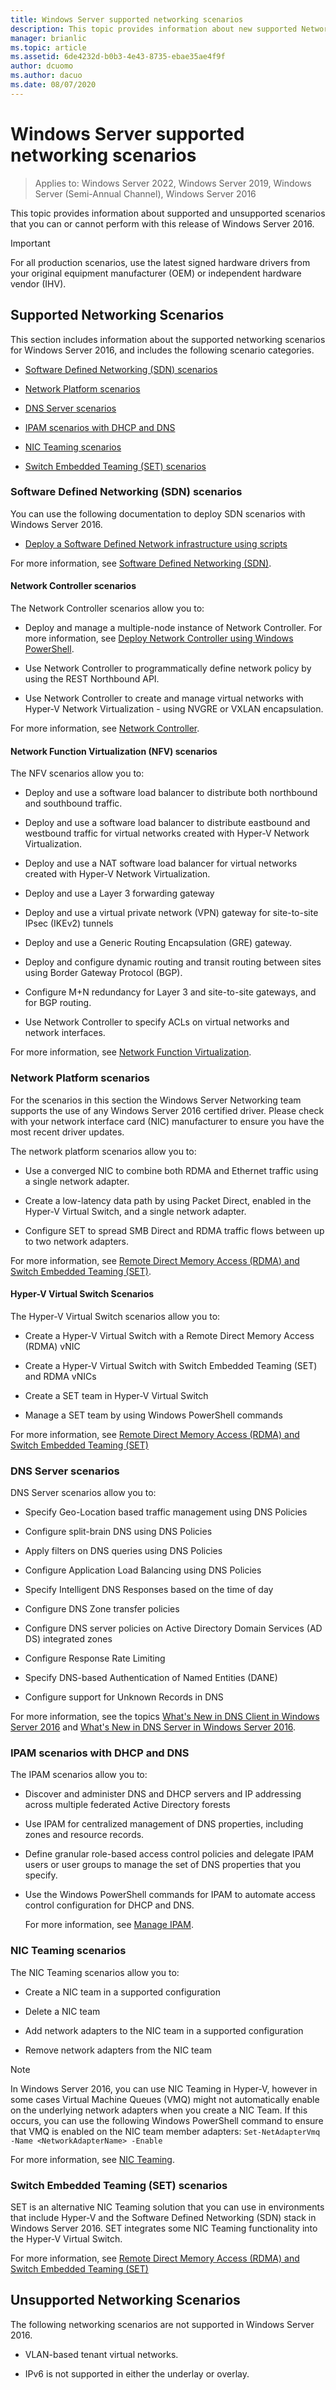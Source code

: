 ```yaml
---
title: Windows Server supported networking scenarios
description: This topic provides information about new supported Networking scenarios in Windows Server 2016 and later
manager: brianlic
ms.topic: article
ms.assetid: 6de4232d-b0b3-4e43-8735-ebae35ae4f9f
author: dcuomo
ms.author: dacuo
ms.date: 08/07/2020
---
```

# Windows Server supported networking scenarios

>Applies to: Windows Server 2022, Windows Server 2019, Windows Server \(Semi-Annual Channel\), Windows Server 2016

This topic provides information about supported and unsupported scenarios that you can or cannot perform with this release of Windows Server 2016.
>[!IMPORTANT]
>For all production scenarios, use the latest signed hardware drivers from your original equipment manufacturer \(OEM\) or independent hardware vendor \(IHV\).

## <a name="bkmk_supp"></a>Supported Networking Scenarios

This section includes information about the supported networking scenarios for Windows Server 2016, and includes the following scenario categories.

-   [Software Defined Networking (SDN) scenarios](#bkmk_sdn)

-   [Network Platform scenarios](#bkmk_netp)

-   [DNS Server scenarios](#bkmk_dns)

-   [IPAM scenarios with DHCP and DNS](#bkmk_ipam)

-   [NIC Teaming scenarios](#bkmk_nicteam)

- [Switch Embedded Teaming \(SET\) scenarios](#bkmk_set)

### <a name="bkmk_sdn"></a>Software Defined Networking (SDN) scenarios

You can use the following documentation to deploy SDN scenarios with Windows Server 2016.


-   [Deploy a Software Defined Network infrastructure using scripts](sdn/deploy/Deploy-a-Software-Defined-Network-infrastructure-using-scripts.md)

For more information, see [Software Defined Networking &#40;SDN&#41;](/azure-stack/hci/concepts/software-defined-networking).

#### <a name="bkmk_netc"></a>Network Controller scenarios

The Network Controller scenarios allow you to:

-   Deploy and manage a multiple-node instance of Network Controller. For more information, see [Deploy Network Controller using Windows PowerShell](sdn/deploy/Deploy-Network-Controller-using-Windows-PowerShell.md).

-   Use Network Controller to programmatically define network policy by using the REST Northbound API.

-   Use Network Controller to create and manage virtual networks with Hyper-V Network Virtualization - using NVGRE or VXLAN encapsulation.

For more information, see [Network Controller](/azure-stack/hci/concepts/network-controller-overview).

#### <a name="bkmk_netf"></a>Network Function Virtualization (NFV) scenarios
The NFV scenarios allow you to:

-   Deploy and use a software load balancer to distribute both northbound and southbound traffic.

-   Deploy and use a software load balancer to distribute eastbound and westbound traffic for virtual networks created with Hyper-V Network Virtualization.

-   Deploy and use a NAT software load balancer for virtual networks created with Hyper-V Network Virtualization.

-   Deploy and use a Layer 3 forwarding gateway

-   Deploy and use a virtual private network (VPN) gateway for site-to-site IPsec (IKEv2) tunnels

-   Deploy and use a Generic Routing Encapsulation (GRE) gateway.

-   Deploy and configure dynamic routing and transit routing between sites using Border Gateway Protocol (BGP).

-   Configure M+N redundancy for Layer 3 and site-to-site gateways, and for BGP routing.

-   Use Network Controller to specify ACLs on virtual networks and network interfaces.

For more information, see [Network Function Virtualization](sdn/technologies/network-function-virtualization/Network-Function-Virtualization.md).

### <a name="bkmk_netp"></a>Network Platform scenarios

For the scenarios in this section the Windows Server Networking team supports the use of any Windows Server 2016 certified driver. Please check with your network interface card \(NIC\) manufacturer to ensure you have the most recent driver updates.

The network platform scenarios allow you to:

-   Use a converged NIC to combine both RDMA and Ethernet traffic using a single network adapter.

-   Create a low-latency data path by using Packet Direct, enabled in the Hyper-V Virtual Switch, and a single network adapter.

-   Configure SET to spread SMB Direct and RDMA traffic flows between up to two network adapters.

For more information, see [Remote Direct Memory Access &#40;RDMA&#41; and Switch Embedded Teaming &#40;SET&#41;](/azure-stack/hci/concepts/host-network-requirements).

#### <a name="bkmk_switch"></a>Hyper-V Virtual Switch Scenarios

The Hyper-V Virtual Switch scenarios allow you to:

-   Create a Hyper-V Virtual Switch with a Remote Direct Memory Access (RDMA) vNIC

-   Create a Hyper-V Virtual Switch with Switch Embedded Teaming (SET) and RDMA vNICs

-   Create a SET team in Hyper-V Virtual Switch

-   Manage a SET team by using Windows PowerShell commands

For more information, see [Remote Direct Memory Access &#40;RDMA&#41; and Switch Embedded Teaming &#40;SET&#41;](/azure-stack/hci/concepts/host-network-requirements)

### <a name="bkmk_dns"></a>DNS Server scenarios

DNS Server scenarios allow you to:

-   Specify Geo-Location based traffic management using DNS Policies

-   Configure split-brain DNS using DNS Policies

-   Apply filters on DNS queries  using DNS Policies

-   Configure Application Load Balancing using DNS Policies

-   Specify Intelligent DNS Responses based on the time of day

-   Configure DNS Zone transfer policies

-   Configure DNS server policies on Active Directory Domain Services (AD DS) integrated zones

-   Configure Response Rate Limiting

-   Specify DNS-based Authentication of Named Entities (DANE)

-   Configure support for Unknown Records in DNS

For more information, see the topics [What's New in DNS Client in Windows Server 2016](dns/What-s-New-in-DNS-Client.md) and [What's New in DNS Server in Windows Server 2016](dns/What-s-New-in-DNS-Server.md).

### <a name="bkmk_ipam"></a>IPAM scenarios with DHCP and DNS

The IPAM scenarios allow you to:

-   Discover and administer DNS and DHCP servers and IP addressing across multiple federated Active Directory forests

-   Use IPAM for centralized management of DNS properties, including zones and resource records.

-   Define granular role-based access control policies and delegate IPAM users or user groups to manage the set of DNS properties that you specify.

-   Use the Windows PowerShell commands for IPAM to automate access control configuration for DHCP and DNS.

    For more information, see [Manage IPAM](technologies/ipam/Manage-IPAM.md).

### <a name="bkmk_nicteam"></a>NIC Teaming scenarios

The NIC Teaming scenarios allow you to:

-   Create a NIC team in a supported configuration

-   Delete a NIC team

-   Add network adapters to the NIC team in a supported configuration

-   Remove network adapters from the NIC team

> [!NOTE]
> In Windows Server 2016, you can use NIC Teaming in Hyper-V, however in some cases Virtual Machine Queues (VMQ) might not automatically enable on the underlying network adapters when you create a NIC Team. If this occurs, you can use the following Windows PowerShell command to ensure that VMQ is enabled on the NIC team member adapters: `Set-NetAdapterVmq -Name <NetworkAdapterName> -Enable`

For more information, see [NIC Teaming](technologies/nic-teaming/NIC-Teaming.md).

### <a name="bkmk_set"></a>Switch Embedded Teaming \(SET\) scenarios

SET is an alternative NIC Teaming solution that you can use in environments that include Hyper-V and the Software Defined Networking (SDN) stack in Windows Server 2016. SET integrates some NIC Teaming functionality into the Hyper-V Virtual Switch.

For more information, see [Remote Direct Memory Access (RDMA) and Switch Embedded Teaming (SET)](/azure-stack/hci/concepts/host-network-requirements)



## <a name="bkmk_unsupp"></a>Unsupported Networking Scenarios
The following networking scenarios are not supported in Windows Server 2016.

-   VLAN-based tenant virtual networks.

-   IPv6 is not supported in either the underlay or overlay.
